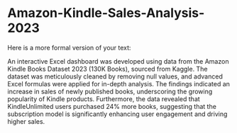 # Amazon-Kindle-Sales-Analysis-2023


Here is a more formal version of your text:

An interactive Excel dashboard was developed using data from the Amazon Kindle Books Dataset 2023 (130K Books), sourced from Kaggle. The dataset was meticulously cleaned by removing null values, and advanced Excel formulas were applied for in-depth analysis. The findings indicated an increase in sales of newly published books, underscoring the growing popularity of Kindle products. Furthermore, the data revealed that KindleUnlimited users purchased 24% more books, suggesting that the subscription model is significantly enhancing user engagement and driving higher sales.
